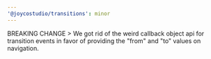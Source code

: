 ```yaml
---
'@joycostudio/transitions': minor
---
```


BREAKING CHANGE > We got rid of the weird callback object api for transition events in favor of providing the "from" and "to" values on navigation.
